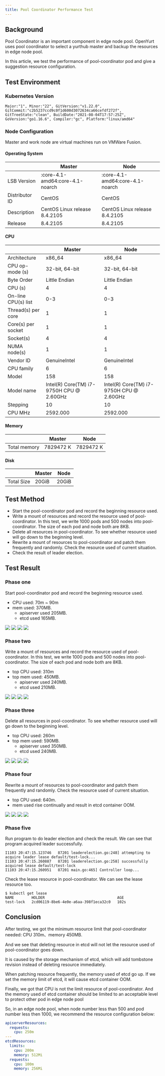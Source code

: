 ```yaml
---
title: Pool Coordinator Performance Test
---
```


## Background

Pool Coordinator is an important component in edge node pool. OpenYurt uses pool coordinator to select a yurthub master and backup the resources in edge node pool.

In this article, we test the performance of pool-coordinator pod and give a suggestion resource configuration.



## Test Environment

### Kubernetes Version

`Major:"1", Minor:"22", GitVersion:"v1.22.0", GitCommit:"c2b5237ccd9c0f1d600d3072634ca66cefdf272f", GitTreeState:"clean", BuildDate:"2021-08-04T17:57:25Z", GoVersion:"go1.16.6", Compiler:"gc", Platform:"linux/amd64"`

### Node Configuration

Master and work node are virtual machines run on VMWare Fusion.

#### Operating System
|  | Master  | Node  |
| --- | --- | --- |
| LSB Version  | :core-4.1-amd64:core-4.1-noarch | :core-4.1-amd64:core-4.1-noarch |
| Distributor ID  | CentOS | CentOS |
| Description | CentOS Linux release 8.4.2105 | CentOS Linux release 8.4.2105 |
| Release  | 8.4.2105 | 8.4.2105 |

#### CPU

|  | Master  | Node  |
| --- | --- | --- |
| Architecture  | x86_64 | x86_64 |
| CPU op-mode (s) | 32-bit, 64-bit | 32-bit, 64-bit |
| Byte Order  | Little Endian | Little Endian  |
| CPU (s) | 4 | 4 |
| On-line CPU(s) list | 0-3 | 0-3 |
| Thread(s) per core | 1 | 1 |
| Core(s) per socket | 1 | 1 |
| Socket(s)  | 4 | 4 |
| NUMA node(s) | 1 | 1 |
| Vendor ID  | GenuineIntel | GenuineIntel |
| CPU family  | 6 | 6 |
| Model  | 158 | 158 |
| Model name  | Intel(R) Core(TM) i7-9750H CPU @ 2.60GHz | Intel(R) Core(TM) i7-9750H CPU @ 2.60GHz |
| Stepping  | 10 | 10 |
| CPU MHz | 2592.000 | 2592.000 |

#### Memory
|  | Master  | Node  |
| --- | --- | --- |
| Total memory  | 7829472 K | 7829472 K |

#### Disk
|  | Master              | Node                |
| --- |---------------------|---------------------|
| Total Size   | 20GiB   | 20GiB   |

## Test Method

* Start the pool-coordinator pod and record the beginning resource used.
* Write a mount of resources and record the resource used of pool-coordinator. In this test, we write 1000 pods and 500 nodes into pool-coordinator. The size of each pod and node both are 8KB.
* Delete all resources in pool-coordinator. To see whether resource used will go down to the beginning level.
* Rewrite a mount of resources to pool-coordinator and patch them frequently and randomly. Check the resource used of current situation.
* Check the result of leader election.



## Test Result

### Phase one

Start pool-coordinator pod and record the beginning resource used.

* CPU used: 70m ~ 90m
* mem used: 370MB.
  * apiserver used 205MB.
  * etcd used 165MB.

![](../../static/img/pool-coordinator-step1-cpu-sum.jpg)
![](../../static/img/pool-coordinator-step1-cpu.jpg)
![](../../static/img/pool-coordinator-step1-mem-sum.jpg)
![](../../static/img/pool-coordinator-step1-mem.jpg)


### Phase two

Write a mount of resources and record the resource used of pool-coordinator. In this test, we write 1000 pods and 500 nodes into pool-coordinator. The size of each pod and node both are 8KB.

* top CPU used: 310m
* top mem used: 450MB. 
  * apiserver used 240MB.
  * etcd used 210MB.

![](../../static/img/pool-coordinator-step2-cpu-sum.jpg)
![](../../static/img/pool-coordinator-step2-cpu.jpg)
![](../../static/img/pool-coordinator-step2-mem-sum.jpg)
![](../../static/img/pool-coordinator-step2-mem.jpg)


### Phase three

Delete all resources in pool-coordinator. To see whether resource used will go down to the beginning level.

* top CPU used: 260m
* top mem used: 590MB. 
  * apiserver used 350MB.
  * etcd used 240MB.

![](../../static/img/pool-coordinator-step3-cpu-sum.jpg)
![](../../static/img/pool-coordinator-step3-cpu.jpg)
![](../../static/img/pool-coordinator-step3-mem-sum.jpg)
![](../../static/img/pool-coordinator-step3-mem.jpg)



### Phase four

Rewrite a mount of resources to pool-coordinator and patch them frequently and randomly. Check the resource used of current situation.

* top CPU used: 640m.
* mem used rise continually and result in etcd container OOM.

![](../../static/img/pool-coordinator-step4-cpu-sum.jpg)
![](../../static/img/pool-coordinator-step4-cpu.jpg)
![](../../static/img/pool-coordinator-step4-mem-sum.jpg)
![](../../static/img/pool-coordinator-step4-mem.jpg)


### Phase five

Run program to do leader election and check the result. We can see that program acquired leader successfully.

```shell
I1103 20:47:15.123746   87201 leaderelection.go:248] attempting to acquire leader lease default/test-lock...
I1103 20:47:15.260887   87201 leaderelection.go:258] successfully acquired lease default/test-lock
I1103 20:47:15.260951   87201 main.go:465] Controller loop...
```

Check the lease resource in pool-coordinator. We can see the lease resource too.

```shell
$ kubectl get lease
NAME        HOLDER                                 AGE
test-lock   2cd06119-8be6-4e0e-a6aa-398f1eca32c0   102s
```


## Conclusion

After testing, we got the minimum resource limit that pool-coordinator needed: CPU 310m、memory 450MB.

And we see that deleting resource in etcd will not let the resource used of pool-coordinator goes down.

It is caused by the storage mechanism of etcd, which will add tombstone revision instead of deleting resource immediately.

When patching resource frequently, the memory used of etcd go up. If we set the memory limit of etcd, it will cause etcd container OOM.

Finally, we got that CPU is not the limit resource of pool-coordinator. And the memory used of etcd container should be limited to an acceptable level to protect other pod in edge node pool

So, in an edge node pool, when node number less than 500 and pod number less then 1000, we recommend the resource configuration below:

```yaml
apiserverResources:
  requests:
    cpu: 250m
---
etcdResources:
  limits:
    cpu: 200m
    memory: 512Mi
  requests:
    cpu: 100m
    memory: 256Mi
```

